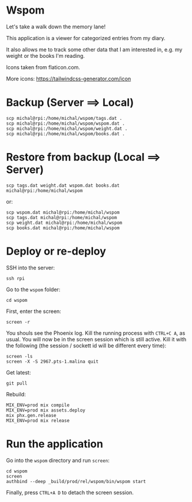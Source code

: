 # Wspom
Let's take a walk down the memory lane!

This application is a viewer for categorized entries from my diary.

It also allows me to track some other data that I am interested in, e.g. my weight or the books I'm reading.

Icons taken from flaticon.com.

More icons: https://tailwindcss-generator.com/icon

# Backup (Server ==> Local)

```
scp michal@rpi:/home/michal/wspom/tags.dat .
scp michal@rpi:/home/michal/wspom/wspom.dat .
scp michal@rpi:/home/michal/wspom/weight.dat .
scp michal@rpi:/home/michal/wspom/books.dat .
```

# Restore from backup (Local ==> Server)

```
scp tags.dat weight.dat wspom.dat books.dat michal@rpi:/home/michal/wspom
```

or:

```
scp wspom.dat michal@rpi:/home/michal/wspom
scp tags.dat michal@rpi:/home/michal/wspom
scp weight.dat michal@rpi:/home/michal/wspom
scp books.dat michal@rpi:/home/michal/wspom
```

# Deploy or re-deploy

SSH into the server:
```
ssh rpi
```

Go to the `wspom` folder:
```
cd wspom
```

First, enter the screen:

```
screen -r
```

You shouls see the Phoenix log. Kill the running process with `CTRL+C A`, as usual. You will now be in the screen session which is still active. Kill it with the following (the session / sockett id will be different every time):

```
screen -ls
screen -X -S 2967.pts-1.malina quit 
```

Get latest:

```
git pull
```

Rebuild:

```
MIX_ENV=prod mix compile
MIX_ENV=prod mix assets.deploy
mix phx.gen.release
MIX_ENV=prod mix release 
```

# Run the application

Go into the `wspom` directory and run `screen`:

```
cd wspom
screen
authbind --deep _build/prod/rel/wspom/bin/wspom start
```

Finally, press `CTRL+A D` to detach the screen session.